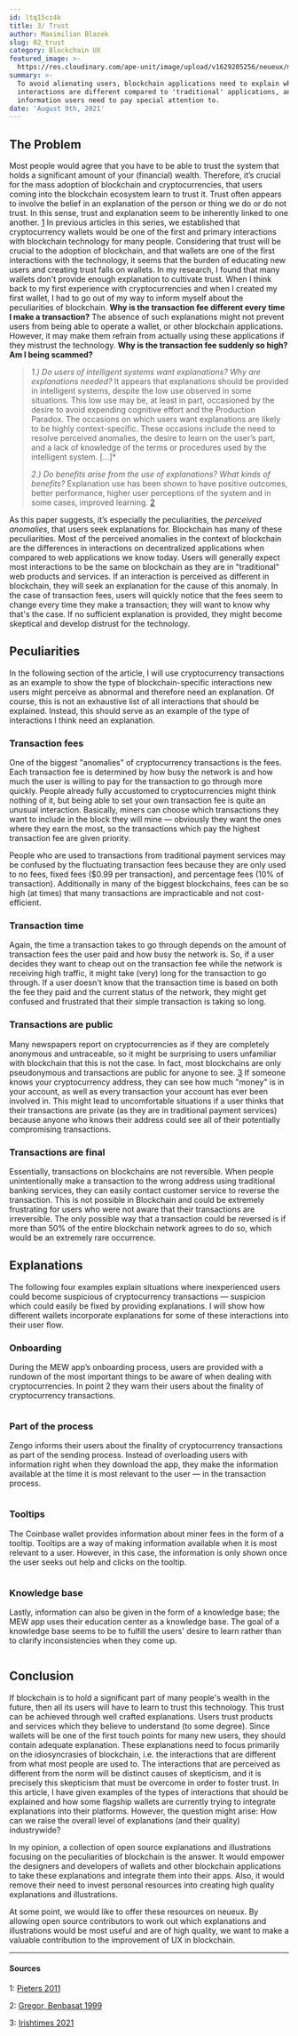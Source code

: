 ```yaml
---
id: ltq15cz4k
title: 3/ Trust
author: Maximilian Blazek
slug: 02_trust
category: Blockchain UX
featured_image: >-
  https://res.cloudinary.com/ape-unit/image/upload/v1629205256/neueux/media/articles/header_trust.jpg
summary: >-
  To avoid alienating users, blockchain applications need to explain why
  interactions are different compared to 'traditional' applications, and which
  information users need to pay special attention to.
date: 'August 9th, 2021'
---
```

## The Problem

Most people would agree that you have to be able to trust the system that holds a significant amount of your (financial) wealth. Therefore, it’s crucial for the mass adoption of blockchain and cryptocurrencies, that users coming into the blockchain ecosystem learn to trust it.
Trust often appears to involve the belief in an explanation of the person or thing we do or do not trust. In this sense, trust and explanation seem to be inherently linked to one another. [1](#user-content-1)
In previous articles in this series, we established that cryptocurrency wallets would be one of the first and primary interactions with blockchain technology for many people.
Considering that trust will be crucial to the adoption of blockchain, and that wallets are one of the first interactions with the technology, it seems that the burden of educating new users and creating trust falls on wallets.
In my research, I found that many wallets don't provide enough explanation to cultivate trust. When I think back to my first experience with cryptocurrencies and when I created my first wallet, I had to go out of my way to inform myself about the peculiarities of blockchain. **Why is the transaction fee different every time I make a transaction?**
The absence of such explanations might not prevent users from being able to operate a wallet, or other blockchain applications. However, it may make them refrain from actually using these applications if they mistrust the technology. **Why is the transaction fee suddenly so high? Am I being scammed?**

> _1.) Do users of intelligent systems want explanations? Why are explanations needed?_
> It appears that explanations should be provided in intelligent systems, despite the low use observed in some situations. This low use may be, at least in part, occasioned by the desire to avoid expending cognitive effort and the Production Paradox. The occasions on which users want explanations are likely to be highly context-specific. These occasions include the need to resolve perceived anomalies, the desire to learn on the user’s part, and a lack of knowledge of the terms or procedures used by the intelligent system. \[...\]*
>
> _2.) Do benefits arise from the use of explanations? What kinds of benefits?_
> Explanation use has been shown to have positive outcomes, better performance, higher user perceptions of the system and in some cases, improved learning.
> [2](#user-content-2)

As this paper suggests, it’s especially the peculiarities, the _perceived anomalies_, that users seek explanations for. Blockchain has many of these peculiarities. Most of the perceived anomalies in the context of blockchain are the differences in interactions on decentralized applications when compared to web applications we know today.
Users will generally expect most interactions to be the same on blockchain as they are in "traditional" web products and services. If an interaction is perceived as different in blockchain, they will seek an explanation for the cause of this anomaly.
In the case of transaction fees, users will quickly notice that the fees seem to change every time they make a transaction; they will want to know why that's the case. If no sufficient explanation is provided, they might become skeptical and develop distrust for the technology.

## Peculiarities

In the following section of the article, I will use cryptocurrency transactions as an example to show the type of blockchain-specific interactions new users might perceive as abnormal and therefore need an explanation. Of course, this is not an exhaustive list of all interactions that should be explained. Instead, this should serve as an example of the type of interactions I think need an explanation.

### Transaction fees

One of the biggest "anomalies" of cryptocurrency transactions is the fees. Each transaction fee is determined by how busy the network is and how much the user is willing to pay for the transaction to go through more quickly. People already fully accustomed to cryptocurrencies might think nothing of it, but being able to set your own transaction fee is quite an unusual interaction. Basically, miners can choose which transactions they want to include in the block they will mine — obviously they want the ones where they earn the most, so the transactions which pay the highest transaction fee are given priority.

People who are used to transactions from traditional payment services may be confused by the fluctuating transaction fees because they are only used to no fees, fixed fees ($0.99 per transaction), and percentage fees (10% of transaction). Additionally in many of the biggest blockchains, fees can be so high (at times) that many transactions are impracticable and not cost-efficient.

### Transaction time

Again, the time a transaction takes to go through depends on the amount of transaction fees the user paid and how busy the network is. So, if a user decides they want to cheap out on the transaction fee while the network is receiving high traffic, it might take (very) long for the transaction to go through. If a user doesn't know that the transaction time is based on both the fee they paid and the current status of the network, they might get confused and frustrated that their simple transaction is taking so long.

### Transactions are public

Many newspapers report on cryptocurrencies as if they are completely anonymous and untraceable, so it might be surprising to users unfamiliar with blockchain that this is not the case. In fact, most blockchains are only pseudonymous and transactions are public for anyone to see. [3](#user-content-3)
If someone knows your cryptocurrency address, they can see how much "money" is in your account, as well as every transaction your account has ever been involved in. This might lead to uncomfortable situations if a user thinks that their transactions are private (as they are in traditional payment services) because anyone who knows their address could see all of their potentially compromising transactions.

### Transactions are final

Essentially, transactions on blockchains are not reversible. When people unintentionally make a transaction to the wrong address using traditional banking services, they can easily contact customer service to reverse the transaction. This is not possible in Blockchain and could be extremely frustrating for users who were not aware that their transactions are irreversible. The only possible way that a transaction could be reversed is if more than 50% of the entire blockchain network agrees to do so, which would be an extremely rare occurrence.

## Explanations

The following four examples explain situations where inexperienced users could become suspicious of cryptocurrency transactions — suspicion which could easily be fixed by providing explanations. I will show how different wallets incorporate explanations for some of these interactions into their user flow.

### Onboarding
<div>
  <p>During the MEW app’s onboarding process, users are provided with a rundown of the most important things to be aware of when dealing with cryptocurrencies. In point 2 they warn their users about the finality of cryptocurrency transactions.</p>
  <img class="article-image-left" src="https://res.cloudinary.com/ape-unit/image/upload/v1629238914/neueux/media/articles/Frame%20316111.jpg" alt="">
</div>


### Part of the process
<div>
  <p>Zengo informs their users about the finality of cryptocurrency transactions as part of the sending process. Instead of overloading users with information right when they download the app, they make the information available at the time it is most relevant to the user — in the transaction process.</p>
  <img class="article-image-right" src="https://res.cloudinary.com/ape-unit/image/upload/v1629238915/neueux/media/articles/Frame%2020051111.jpg" alt="">
</div>

### Tooltips
<div>
  <p>The Coinbase wallet provides information about miner fees in the form of a tooltip. Tooltips are a way of making information available when it is most relevant to a user. However, in this case, the information is only shown once the user seeks out help and clicks on the tooltip.</p>
<img class="article-image-middle" src="https://res.cloudinary.com/ape-unit/image/upload/v1629238913/neueux/media/articles/Frame%203000.jpg" alt="">
</div>

### Knowledge base
<div>
  <p>Lastly, information can also be given in the form of a knowledge base; the MEW app uses their education center as a knowledge base. The goal of a knowledge base seems to be to fulfill the users' desire to learn rather than to clarify inconsistencies when they come up.</p>
  <img class="article-image-right" src="https://res.cloudinary.com/ape-unit/image/upload/v1629238916/neueux/media/articles/Frame%2020061111.jpg" alt="">
</div>

## Conclusion

If blockchain is to hold a significant part of many people's wealth in the future, then all its users will have to learn to trust this technology. This trust can be achieved through well crafted explanations. Users trust products and services which they believe to understand (to some degree). Since wallets will be one of the first touch points for many new users, they should contain adequate explanation. These explanations need to focus primarily on the idiosyncrasies of blockchain, i.e. the interactions that are different from what most people are used to. The interactions that are perceived as different from the norm will be distinct causes of skepticism, and it is precisely this skepticism that must be overcome in order to foster trust.
In this article, I have given examples of the types of interactions that should be explained and how some flagship wallets are currently trying to integrate explanations into their platforms.
However, the question might arise: How can we raise the overall level of explanations (and their quality) industrywide?

In my opinion, a collection of open source explanations and illustrations focusing on the peculiarities of blockchain is the answer. It would empower the designers and developers of wallets and other blockchain applications to take these explanations and integrate them into their apps. Also, it would remove their need to invest personal resources into creating high quality explanations and illustrations.

At some point, we would like to offer these resources on neueux. By allowing open source contributors to work out which explanations and illustrations would be most useful and are of high quality, we want to make a valuable contribution to the improvement of UX in blockchain.

***

#### Sources

1: <a name="1" href="https://doi.org/10.1007/s10676-010-9253-3">Pieters 2011</a>

2: <a name="2" href="https://doi.org/10.2307/249487">Gregor, Benbasat 1999</a>

3: <a name="3" href="https://www.irishtimes.com/business/economy/eu-to-ban-cryptocurrency-anonymity-in-anti-money-laundering-plan-1.4626129">Irishtimes 2021</a>